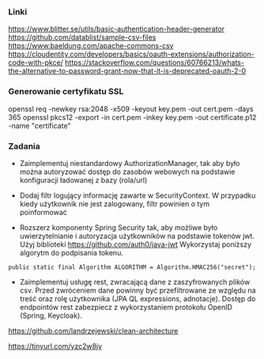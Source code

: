 ### Linki
https://www.blitter.se/utils/basic-authentication-header-generator
https://github.com/datablist/sample-csv-files
https://www.baeldung.com/apache-commons-csv
https://cloudentity.com/developers/basics/oauth-extensions/authorization-code-with-pkce/
https://stackoverflow.com/questions/60766213/whats-the-alternative-to-password-grant-now-that-it-is-deprecated-oauth-2-0

### Generowanie certyfikatu SSL
openssl req -newkey rsa:2048 -x509 -keyout key.pem -out cert.pem -days 365
openssl pkcs12 -export -in cert.pem -inkey key.pem -out certificate.p12 -name "certificate"

### Zadania
- Zaimplementuj niestandardowy AuthorizationManager, tak aby było można autoryzować
  dostęp do zasobów webowych na podstawie konfiguracji ładowanej z bazy (rola/url)

- Dodaj filtr logujący informację zawarte w SecurityContext. W przypadku
kiedy użytkownik nie jest zalogowany, filtr powinien o tym poinformować

- Rozszerz komponenty Spring Security tak, aby możliwe było uwierzytelnianie i autoryzacja
użytkowników na podstawie tokenów jwt. Użyj biblioteki https://github.com/auth0/java-jwt 
Wykorzystaj poniższy algorytm do podpisania tokenu.
```
public static final Algorithm ALGORITHM = Algorithm.HMAC256("secret");
```

- Zaimplementuj usługę rest, zwracającą dane z zaszyfrowanych plików csv. Przed zwróceniem 
dane powinny być przefiltrowane ze względu na treść oraz rolę użytkownika (JPA QL expressions, adnotacje).
Dostęp do endpointów rest zabezpiecz z wykorzystaniem protokołu OpenID (Spring, Keycloak). 

https://github.com/landrzejewski/clean-architecture


https://tinyurl.com/yzc2w8jy
